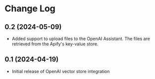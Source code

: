 # Change Log

## 0.2 (2024-05-09)

- Added support to upload files to the OpenAI Assistant. The files are retrieved from the Apify's key-value store.

## 0.1 (2024-04-19)

- Initial release of OpenAI vector store integration

